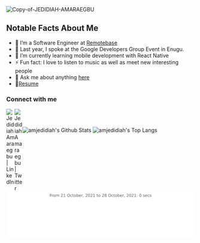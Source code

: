 <img src="https://i.ibb.co/sjrZvvp/Copy-of-JEDIDIAH-AMARAEGBU.png" alt="Copy-of-JEDIDIAH-AMARAEGBU" border="0">

## Notable Facts About Me

- 🌱 I’m a Software Engineer at [Remotebase](http://remotebase.com/) 
- 🔭 Last year, I spoke at the Google Developers Group Event in Enugu.
- 👯 I’m currently learning mobile development with React Native
- ⚡ Fun fact: I love to listen to music as well as meet new interesting people
- 💬 Ask me about anything [here][issues]
- 📝[Resume][resume]

### Connect with me

[<img align="left" alt="Jedidiah Amaraegbu | LinkedIn" width="22px" src="https://cdn.jsdelivr.net/npm/simple-icons@v3/icons/linkedin.svg" />][linkedin]
[<img align="left" alt="Jedidiah Amaraegbu | Twitter" width="21px" src="https://raw.githubusercontent.com/anuraghazra/anuraghazra/master/assets/twitter.svg" />][twitter]

<br /><br />

<img alt="amjedidiah's Github Stats" src="https://github-readme-stats.vercel.app/api?username=amjedidiah&count_private=true&theme=dracula&show_icons=true&icon_color=d5397a&layout=compact" />

<img alt="amjedidiah's Top Langs" src="https://github-readme-stats.vercel.app/api/top-langs/?username=amjedidiah&count_private=true&theme=dracula&show_icons=true&icon_color=d5397a&layout=compact" />

<img src="https://github.com/amjedidiah/amjedidiah/blob/main/images/stat.svg" alt="My WakaTime Activity"/>


[twitter]: https://twitter.com/am_jedidiah
[linkedin]: https://www.linkedin.com/in/am-jedidiah
[issues]: https://github.com/amjedidiah/amjedidiah/issues
[resume]: https://standardresume.co/r/LpQU-TpzgY_DkJohiBYxw

